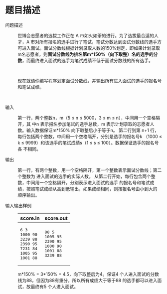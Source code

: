 # 题目描述


<dt>
问题描述
</dt>
<dd>
<p>
世博会志愿者的选拔工作正在 A 市如火如荼的进行。为了选拔最合适的人才，A 市对所有报名的选手进行了笔试，笔试分数达到面试分数线的选手方可进入面试。面试分数线根据计划录取人数的150%划定，即如果计划录取m名志愿者，则<b>面试分数线为排名第m*150%（向下取整）名的选手的分数</b>，而最终进入面试的选手为笔试成绩不低于面试分数线的所有选手。
</p>
<p>
<br/>
</p>
现在就请你编写程序划定面试分数线，并输出所有进入面试的选手的报名号和笔试成绩。
<p>
<br/>
</p>
</dd>
<dt>
输入
</dt>
<dd>
<p>
第一行，两个整数n，m（5 ≤ n ≤ 5000，3 ≤ m ≤ n），中间用一个空格隔开，其
中n 表示报名参加笔试的选手总数，m 表示计划录取的志愿者人数。输入数据保证m*150%
向下取整后小于等于n。
第二行到第 n+1 行，每行包括两个整数，中间用一个空格隔开，分别是选手的报名号k
（1000 ≤ k ≤ 9999）和该选手的笔试成绩s（1 ≤ s ≤ 100）。数据保证选手的报名号各
不相同。
</p>
</dd>
<dt>
输出
</dt>
<dd>
<p>
第一行，有两个整数，用一个空格隔开，第一个整数表示面试分数线；第二个整数为
进入面试的选手的实际人数。
从第二行开始，每行包含两个整数，中间用一个空格隔开，分别表示进入面试的选手
的报名号和笔试成绩，按照笔试成绩从高到低输出，如果成绩相同，则按报名号由小到大的
顺序输出。
</p>
</dd>
<dt>
输入输出样例
</dt>
<dd>
<table>
<thead>
<tr>
<th>
score.in
</th>
<th>
score.out
</th>
</tr>
</thead>
<tbody>
<tr>
<td>
<pre>6 3
1000 90
3239 88
2390 95
7231 84
1005 95
1001 88</pre>
</td>
<td>
<pre>88 5
1005 95
2390 95
1000 90
1001 88
3239 88</pre>
</td>
</tr>
</tbody>
</table>
<p>
m*150% = 3*150% = 4.5，向下取整后为4。保证4 个人进入面试的分数线为88，但因为88有重分，所以所有成绩大于等于88 的选手都可以进入面试，故最终有5 个人进入面试。
</p>
</dd>
